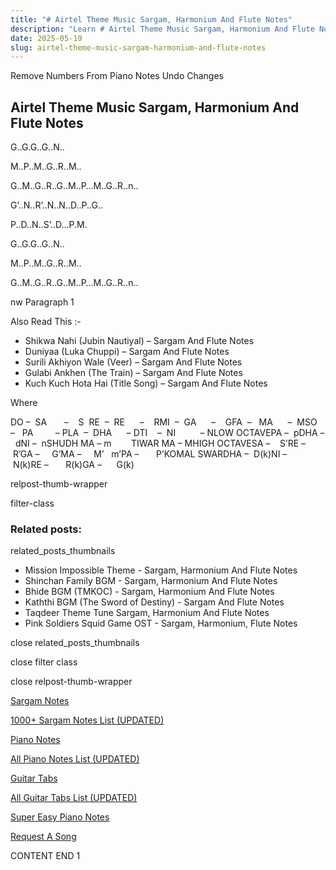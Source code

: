 ```yaml
---
title: "# Airtel Theme Music Sargam, Harmonium And Flute Notes"
description: "Learn # Airtel Theme Music Sargam, Harmonium And Flute Notes notes, sargam, harmonium notations and flute notes. Easy step-by-step tutorial for beginners."
date: 2025-05-19
slug: airtel-theme-music-sargam-harmonium-and-flute-notes
---
```


Remove Numbers From Piano Notes
Undo Changes



## Airtel Theme Music Sargam, Harmonium And Flute Notes



G..G.G..G..N..



M..P..M..G..R..M..



G..M..G..R..G..M..P…M..G..R..n..



G’..N..R’..N..N..D..P..G..



P..D..N..S’..D…P.M.



G..G.G..G..N..



M..P..M..G..R..M..



G..M..G..R..G..M..P…M..G..R..n..



nw Paragraph 1

Also Read This :-



* Shikwa Nahi (Jubin Nautiyal) – Sargam And Flute Notes
* Duniyaa (Luka Chuppi) – Sargam And Flute Notes
* Surili Akhiyon Wale (Veer) – Sargam And Flute Notes
* Gulabi Ankhen (The Train) – Sargam And Flute Notes
* Kuch Kuch Hota Hai (Title Song) – Sargam And Flute Notes



Where



DO –  SA       –    S  RE  –  RE      –    RMI  –  GA      –    GFA  –   MA      –  MSO  –   PA         – PLA  –  DHA      – DTI    –  NI          – NLOW OCTAVEPA –  pDHA –  dNI –  nSHUDH MA – m        TIWAR MA – MHIGH OCTAVESA –    S’RE –     R’GA –     G’MA –     M’   m’PA –       P’KOMAL SWARDHA –  D(k)NI –       N(k)RE –       R(k)GA –      G(k)



relpost-thumb-wrapper

filter-class

### Related posts:

related_posts_thumbnails

* Mission Impossible Theme - Sargam, Harmonium And Flute Notes
* Shinchan Family BGM - Sargam, Harmonium And Flute Notes
* Bhide BGM (TMKOC) - Sargam, Harmonium And Flute Notes
* Kaththi BGM (The Sword of Destiny) - Sargam And Flute Notes
* Taqdeer Theme Tune Sargam, Harmonium And Flute Notes
* Pink Soldiers Squid Game OST - Sargam, Harmonium, Flute Notes

close related_posts_thumbnails

close filter class

close relpost-thumb-wrapper

[Sargam Notes](/sargam-notes.html)

[1000+ Sargam Notes List (UPDATED)](/all-songs-list-sargam-notes.html)

[Piano Notes](/piano-notes.html)

[All Piano Notes List (UPDATED)](/all-songs-list-piano-notes.html)

[Guitar Tabs](/guitar-tabs.html)

[All Guitar Tabs List (UPDATED)](/all-songs-list-guitar-tabs.html)

[Super Easy Piano Notes](https://studywall.in/)

[Request A Song](/request-a-song.html)

CONTENT END 1

